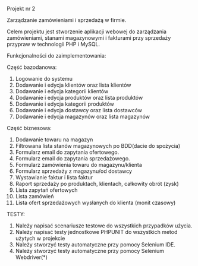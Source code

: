 Projekt nr 2

Zarządzanie zamówieniami i sprzedażą w firmie.

Celem projektu jest stworzenie aplikacji webowej do zarządzania zamówieniami, stanami magazynowymi i fakturami przy sprzedaży przypraw w technologii PHP i MySQL.

Funkcjonalności do zaimplementowania:

Część bazodanowa:
1. Logowanie do systemu
2. Dodawanie i edycja klientów oraz lista klientów
3. Dodawanie i edycja kategorii klientów
4. Dodawanie i edycja produktów oraz lista produktów
5. Dodawanie i edycja kategorii produktów
6. Dodawanie i edycja dostawcy oraz lista dostawców
7. Dodawanie i edycja magazynów oraz lista magazynów

Część biznesowa:
1. Dodawanie towaru na magazyn
2. Filtrowana lista stanów magazynowych po BDD(dacie do spożycia)
3. Formularz email do zapytania ofertowego.
4. Formularz email do zapytania sprzedażowego.
5. Formularz zamówienia towaru do magazynu/klienta
6. Formularz sprzedaży z magazynu/od dostawcy
7. Wystawianie faktur i lista faktur
8. Raport sprzedaży po produktach, klientach, całkowity obrót (zysk)
9. Lista zapytań ofertowych
10. Lista zamówień
11. Lista ofert sprzedażowych wysłanych do klienta (monit czasowy)

TESTY:
1. Należy napisać scenariusze testowe do wszystkich przypadków użycia.
2. Należy napisać testy jednostkowe PHPUNIT do wszystkich metod użytych w projekcie
3. Należy stworzyć testy automatyczne przy pomocy Selenium IDE.
4. Należy stworzyć testy automatyczne przy pomocy Selenium Webdriver(*)

